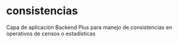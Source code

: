 # consistencias
Capa de aplicación Backend Plus para manejo de consistencias en operativos de censos o estadísticas 
